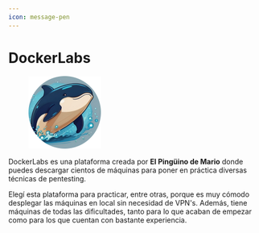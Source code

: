 ```yaml
---
icon: message-pen
---
```


# DockerLabs

<div align="left" data-full-width="false"><figure><img src="../../.gitbook/assets/image (1) (1).png" alt="" width="144"><figcaption></figcaption></figure></div>

DockerLabs es una plataforma creada por **El Pingüino de Mario** donde puedes descargar cientos de máquinas para poner en práctica diversas técnicas de pentesting.

Elegí esta plataforma para practicar, entre otras, porque es muy cómodo desplegar las máquinas en local sin necesidad de VPN's. Además, tiene máquinas de todas las dificultades, tanto para lo que acaban de empezar como para los que cuentan con bastante experiencia.
